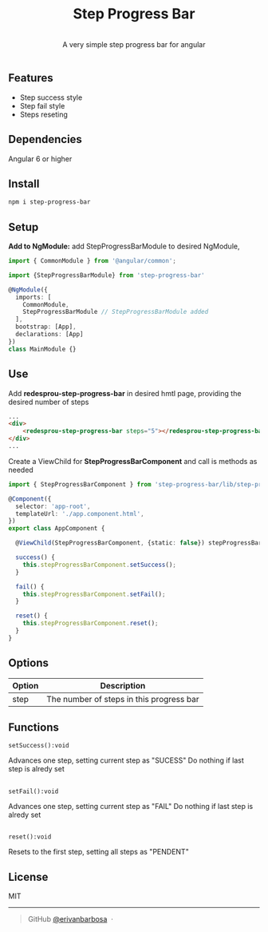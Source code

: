 <div align="center">
  <h1>Step Progress Bar</h1>
  <br>
   A very simple step progress bar for angular
  <br>
  <br>
</div>


## Features

- Step success style
- Step fail style
- Steps reseting

## Dependencies
Angular 6 or higher


## Install

```bash
npm i step-progress-bar
```

## Setup

**Add to NgModule:** add StepProgressBarModule to desired NgModule,

```typescript
import { CommonModule } from '@angular/common';

import {StepProgressBarModule} from 'step-progress-bar'

@NgModule({
  imports: [
    CommonModule,
    StepProgressBarModule // StepProgressBarModule added
  ],
  bootstrap: [App],
  declarations: [App]
})
class MainModule {}
```

## Use

Add **redesprou-step-progress-bar** in desired hmtl page, providing the desired number of steps
```html
...
<div>
    <redesprou-step-progress-bar steps="5"></redesprou-step-progress-bar>
</div>
...

```

Create a ViewChild for  **StepProgressBarComponent** and call is methods as needed

```typescript
import { StepProgressBarComponent } from 'step-progress-bar/lib/step-progress-bar/step-progress-bar.component';

@Component({
  selector: 'app-root',
  templateUrl: './app.component.html',
})
export class AppComponent {

  @ViewChild(StepProgressBarComponent, {static: false}) stepProgressBarComponent: StepProgressBarComponent;

  success() {
    this.stepProgressBarComponent.setSuccess();
  }

  fail() {
    this.stepProgressBarComponent.setFail();
  }

  reset() {
    this.stepProgressBarComponent.reset();
  }
}
```

## Options


| Option            | Description                              |
| ----------------- | ---------------------------------------- |
| step              | The number of steps in this progress bar |



## Functions
```
setSuccess():void
```
Advances one step, setting current step as "SUCESS"
Do nothing if last step is alredy set
##
```
setFail():void
```
Advances one step, setting current step as "FAIL"
Do nothing if last step is alredy set
##
```
reset():void
```
Resets to the first step, setting all steps as "PENDENT"
##

## License

MIT

---

> GitHub [@erivanbarbosa](https://github.com/erivanbarbosa) &nbsp;&middot;&nbsp;

